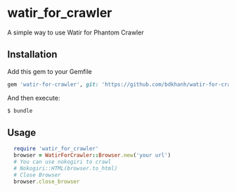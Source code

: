 # watir_for_crawler
A simple way to use Watir for Phantom Crawler
## Installation
Add this gem to your Gemfile
```ruby
gem 'watir-for-crawler', git: 'https://github.com/bdkhanh/watir-for-crawler.git'
```
And then execute:
```bash
$ bundle
```
## Usage

```ruby
  require 'watir_for_crawler'
  browser = WatirForCrawler::Browser.new('your url')
  # You can use nokogiri to crawl
  # Nokogiri::HTML(browser.to_html)
  # Close Browser
  browser.close_browser
```
